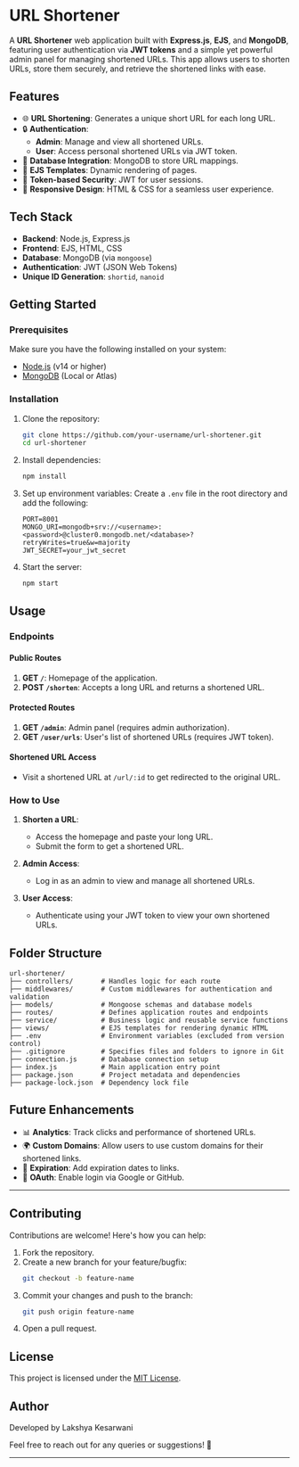 # **URL Shortener**

A **URL Shortener** web application built with **Express.js**, **EJS**, and **MongoDB**, featuring user authentication via **JWT tokens** and a simple yet powerful admin panel for managing shortened URLs. This app allows users to shorten URLs, store them securely, and retrieve the shortened links with ease.

## **Features**

- 🌐 **URL Shortening**: Generates a unique short URL for each long URL.
- 🔒 **Authentication**:
  - **Admin**: Manage and view all shortened URLs.
  - **User**: Access personal shortened URLs via JWT token.
- 💾 **Database Integration**: MongoDB to store URL mappings.
- 📜 **EJS Templates**: Dynamic rendering of pages.
- 🔑 **Token-based Security**: JWT for user sessions.
- 🎨 **Responsive Design**: HTML & CSS for a seamless user experience.

## **Tech Stack**

- **Backend**: Node.js, Express.js
- **Frontend**: EJS, HTML, CSS
- **Database**: MongoDB (via `mongoose`)
- **Authentication**: JWT (JSON Web Tokens)
- **Unique ID Generation**: `shortid`, `nanoid`

## **Getting Started**

### **Prerequisites**

Make sure you have the following installed on your system:

- [Node.js](https://nodejs.org/) (v14 or higher)
- [MongoDB](https://www.mongodb.com/) (Local or Atlas)

### **Installation**

1. Clone the repository:

   ```bash
   git clone https://github.com/your-username/url-shortener.git
   cd url-shortener
   ```
2. Install dependencies:

   ```bash
   npm install
   ```
3. Set up environment variables:
   Create a `.env` file in the root directory and add the following:

   ```env
   PORT=8001
   MONGO_URI=mongodb+srv://<username>:<password>@cluster0.mongodb.net/<database>?retryWrites=true&w=majority
   JWT_SECRET=your_jwt_secret
   ```
4. Start the server:

   ```bash
   npm start
   ```

## **Usage**

### **Endpoints**

#### **Public Routes**

1. **GET `/`**: Homepage of the application.
2. **POST `/shorten`**: Accepts a long URL and returns a shortened URL.

#### **Protected Routes**

1. **GET `/admin`**: Admin panel (requires admin authorization).
2. **GET `/user/urls`**: User's list of shortened URLs (requires JWT token).

#### **Shortened URL Access**

- Visit a shortened URL at `/url/:id` to get redirected to the original URL.

### **How to Use**

1. **Shorten a URL**:

   - Access the homepage and paste your long URL.
   - Submit the form to get a shortened URL.
2. **Admin Access**:

   - Log in as an admin to view and manage all shortened URLs.
3. **User Access**:

   - Authenticate using your JWT token to view your own shortened URLs.

## **Folder Structure**

```plaintext
url-shortener/
├── controllers/       # Handles logic for each route
├── middlewares/       # Custom middlewares for authentication and validation
├── models/            # Mongoose schemas and database models
├── routes/            # Defines application routes and endpoints
├── service/           # Business logic and reusable service functions
├── views/             # EJS templates for rendering dynamic HTML
├── .env               # Environment variables (excluded from version control)
├── .gitignore         # Specifies files and folders to ignore in Git
├── connection.js      # Database connection setup
├── index.js           # Main application entry point
├── package.json       # Project metadata and dependencies
├── package-lock.json  # Dependency lock file

```

## **Future Enhancements**

- 📊 **Analytics**: Track clicks and performance of shortened URLs.
- 🌍 **Custom Domains**: Allow users to use custom domains for their shortened links.
- 🔗 **Expiration**: Add expiration dates to links.
- 🔐 **OAuth**: Enable login via Google or GitHub.

---

## **Contributing**

Contributions are welcome! Here's how you can help:

1. Fork the repository.
2. Create a new branch for your feature/bugfix:
   ```bash
   git checkout -b feature-name
   ```
3. Commit your changes and push to the branch:
   ```bash
   git push origin feature-name
   ```
4. Open a pull request.

## **License**

This project is licensed under the [MIT License](LICENSE).

## **Author**

Developed by Lakshya Kesarwani

Feel free to reach out for any queries or suggestions! 🚀

---
